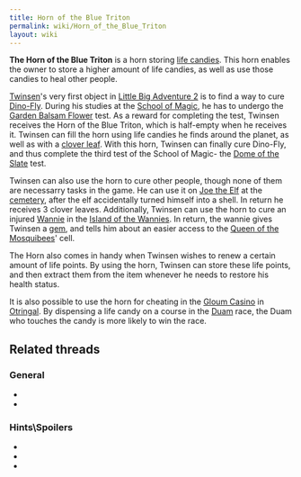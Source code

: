 ```yaml
---
title: Horn of the Blue Triton
permalink: wiki/Horn_of_the_Blue_Triton
layout: wiki
---
```


**The Horn of the Blue Triton** is a horn storing [life
candies](life_candies "wikilink"). This horn enables the owner to store
a higher amount of life candies, as well as use those candies to heal
other people.

[Twinsen](Twinsen "wikilink")'s very first object in [Little Big
Adventure 2](Little_Big_Adventure_2 "wikilink") is to find a way to cure
[Dino-Fly](Dino-Fly "wikilink"). During his studies at the [School of
Magic](School_of_Magic "wikilink"), he has to undergo the [Garden Balsam
Flower](Garden_Balsam_Flower "wikilink") test. As a reward for
completing the test, Twinsen receives the Horn of the Blue Triton, which
is half-empty when he receives it. Twinsen can fill the horn using life
candies he finds around the planet, as well as with a [clover
leaf](clover_leaf "wikilink"). With this horn, Twinsen can finally cure
Dino-Fly, and thus complete the third test of the School of Magic- the
[Dome of the Slate](Dome_of_the_Slate "wikilink") test.

Twinsen can also use the horn to cure other people, though none of them
are necessarry tasks in the game. He can use it on [Joe the
Elf](Joe_the_Elf "wikilink") at the [cemetery](cemetery "wikilink"),
after the elf accidentally turned himself into a shell. In return he
receives 3 clover leaves. Additionally, Twinsen can use the horn to cure
an injured [Wannie](Wannie "wikilink") in the [Island of the
Wannies](Island_of_the_Wannies "wikilink"). In return, the wannie gives
Twinsen a [gem](gem "wikilink"), and tells him about an easier access to
the [Queen of the Mosquibees](Astrid "wikilink")' cell.

The Horn also comes in handy when Twinsen wishes to renew a certain
amount of life points. By using the horn, Twinsen can store these life
points, and then extract them from the item whenever he needs to restore
his health status.

It is also possible to use the horn for cheating in the [Gloum
Casino](Gloum_Casino "wikilink") in [Otringal](Otringal "wikilink"). By
dispensing a life candy on a course in the [Duam](Duam "wikilink") race,
the Duam who touches the candy is more likely to win the race.

## Related threads

### General

- 

- 

### Hints\Spoilers

- 

- 

- 
